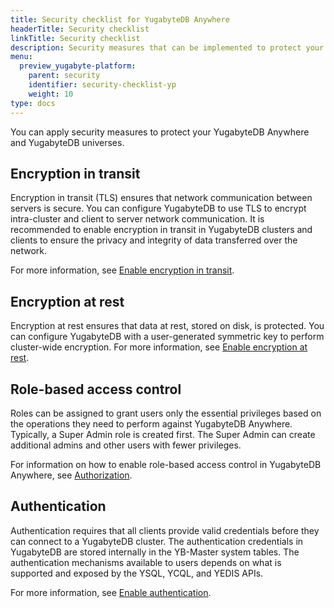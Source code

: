 ```yaml
---
title: Security checklist for YugabyteDB Anywhere
headerTitle: Security checklist
linkTitle: Security checklist
description: Security measures that can be implemented to protect your YugabyteDB Anywhere and YugabyteDB universes.
menu:
  preview_yugabyte-platform:
    parent: security
    identifier: security-checklist-yp
    weight: 10
type: docs
---
```


You can apply security measures to protect your YugabyteDB Anywhere and YugabyteDB universes.

## Encryption in transit

Encryption in transit (TLS) ensures that network communication between servers is secure. You can configure YugabyteDB to use TLS to encrypt intra-cluster and client to server network communication. It is recommended to enable encryption in transit in YugabyteDB clusters and clients to ensure the privacy and integrity of data transferred over the network.

For more information, see [Enable encryption in transit](../enable-encryption-in-transit).

## Encryption at rest

Encryption at rest ensures that data at rest, stored on disk, is protected. You can configure YugabyteDB with a user-generated symmetric key to perform cluster-wide encryption.
For more information, see [Enable encryption at rest](../enable-encryption-at-rest).

## Role-based access control

Roles can be assigned to grant users only the essential privileges based on the operations they need to perform against YugabyteDB Anywhere. Typically, a Super Admin role is created first. The Super Admin can create additional admins and other users with fewer privileges.

For information on how to enable role-based access control in YugabyteDB Anywhere, see [Authorization](../authorization-platform).

## Authentication

Authentication requires that all clients provide valid credentials before they can connect to a YugabyteDB cluster. The authentication credentials in YugabyteDB are stored internally in the YB-Master system tables. The authentication mechanisms available to users depends on what is supported and exposed by the YSQL, YCQL, and YEDIS APIs.

For more information, see [Enable authentication](../../../secure/enable-authentication/).
